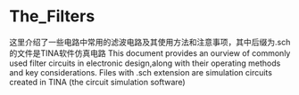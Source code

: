# The_Filters
这里介绍了一些电路中常用的滤波电路及其使用方法和注意事项，其中后缀为.sch的文件是TINA软件仿真电路
This document provides an ourview of commonly used filter circuits in electronic design,along with their operating methods and key considerations.
Files with .sch extension are simulation circuits created in TINA (the circuit simulation software)
